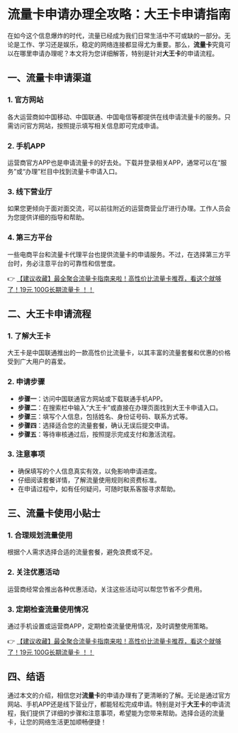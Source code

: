 # 流量卡申请办理全攻略：大王卡申请指南

在如今这个信息爆炸的时代，流量已经成为我们日常生活中不可或缺的一部分。无论是工作、学习还是娱乐，稳定的网络连接都显得尤为重要。那么，**流量卡**究竟可以在哪里申请办理呢？本文将为您详细解答，特别是针对**大王卡**的申请流程。

## 一、流量卡申请渠道

### 1. 官方网站
各大运营商如中国移动、中国联通、中国电信等都提供在线申请流量卡的服务。只需访问官方网站，按照提示填写相关信息即可完成申请。

### 2. 手机APP
运营商官方APP也是申请流量卡的好去处。下载并登录相关APP，通常可以在“服务”或“办理”栏目中找到流量卡申请入口。

### 3. 线下营业厅
如果您更倾向于面对面交流，可以前往附近的运营商营业厅进行办理。工作人员会为您提供详细的指导和帮助。

### 4. 第三方平台
一些电商平台和流量卡代理平台也提供流量卡的申请服务。不过，在选择第三方平台时，务必注意平台的可靠性和信誉度。

👉 [【建议收藏】最全聚合流量卡指南来啦！高性价比流量卡推荐，看这个就够了！19元 100G长期流量卡 ！！](https://bit.ly/Liuliangka)

## 二、大王卡申请流程

### 1. 了解大王卡
大王卡是中国联通推出的一款高性价比流量卡，以其丰富的流量套餐和优惠的价格受到广大用户的喜爱。

### 2. 申请步骤
- **步骤一**：访问中国联通官方网站或下载联通手机APP。
- **步骤二**：在搜索栏中输入“大王卡”或直接在办理页面找到大王卡申请入口。
- **步骤三**：填写个人信息，包括姓名、身份证号码、联系方式等。
- **步骤四**：选择适合您的流量套餐，确认无误后提交申请。
- **步骤五**：等待审核通过后，按照提示完成支付和激活流程。

### 3. 注意事项
- 确保填写的个人信息真实有效，以免影响申请进度。
- 仔细阅读套餐详情，了解流量使用规则和资费标准。
- 在申请过程中，如有任何疑问，可随时联系客服寻求帮助。

## 三、流量卡使用小贴士

### 1. 合理规划流量使用
根据个人需求选择合适的流量套餐，避免浪费或不足。

### 2. 关注优惠活动
运营商经常会推出各种优惠活动，关注这些活动可以帮您节省不少费用。

### 3. 定期检查流量使用情况
通过手机设置或运营商APP，定期检查流量使用情况，及时调整使用策略。

👉 [【建议收藏】最全聚合流量卡指南来啦！高性价比流量卡推荐，看这个就够了！19元 100G长期流量卡 ！！](https://bit.ly/Liuliangka)

## 四、结语

通过本文的介绍，相信您对**流量卡**的申请办理有了更清晰的了解。无论是通过官方网站、手机APP还是线下营业厅，都能轻松完成申请。特别是对于**大王卡**的申请流程，我们提供了详细的步骤和注意事项，希望能为您带来帮助。选择合适的流量卡，让您的网络生活更加顺畅便捷！
